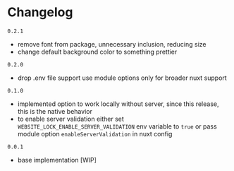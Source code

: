 # Changelog
`0.2.1`
- remove font from package, unnecessary inclusion, reducing size
- change default background color to something prettier

`0.2.0`
- drop .env file support use module options only for broader nuxt support

`0.1.0`
- implemented option to work locally without server, since this release, this is the native behavior
- to enable server validation either set `WEBSITE_LOCK_ENABLE_SERVER_VALIDATION` env variable to `true` or pass module option `enableServerValidation` in nuxt config

`0.0.1`
- base implementation [WIP]
